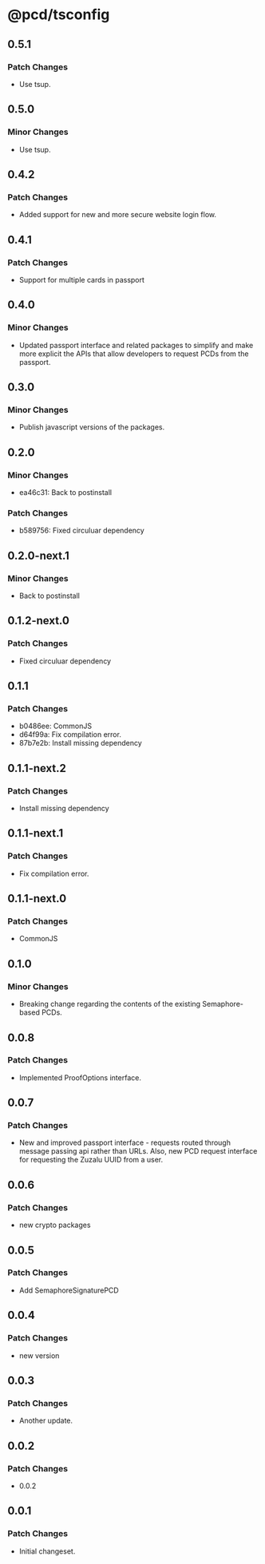 # @pcd/tsconfig

## 0.5.1

### Patch Changes

- Use tsup.

## 0.5.0

### Minor Changes

- Use tsup.

## 0.4.2

### Patch Changes

- Added support for new and more secure website login flow.

## 0.4.1

### Patch Changes

- Support for multiple cards in passport

## 0.4.0

### Minor Changes

- Updated passport interface and related packages to simplify and make more explicit the APIs that allow developers to request PCDs from the passport.

## 0.3.0

### Minor Changes

- Publish javascript versions of the packages.

## 0.2.0

### Minor Changes

- ea46c31: Back to postinstall

### Patch Changes

- b589756: Fixed circuluar dependency

## 0.2.0-next.1

### Minor Changes

- Back to postinstall

## 0.1.2-next.0

### Patch Changes

- Fixed circuluar dependency

## 0.1.1

### Patch Changes

- b0486ee: CommonJS
- d64f99a: Fix compilation error.
- 87b7e2b: Install missing dependency

## 0.1.1-next.2

### Patch Changes

- Install missing dependency

## 0.1.1-next.1

### Patch Changes

- Fix compilation error.

## 0.1.1-next.0

### Patch Changes

- CommonJS

## 0.1.0

### Minor Changes

- Breaking change regarding the contents of the existing Semaphore-based PCDs.

## 0.0.8

### Patch Changes

- Implemented ProofOptions interface.

## 0.0.7

### Patch Changes

- New and improved passport interface - requests routed through message passing api rather than URLs. Also, new PCD request interface for requesting the Zuzalu UUID from a user.

## 0.0.6

### Patch Changes

- new crypto packages

## 0.0.5

### Patch Changes

- Add SemaphoreSignaturePCD

## 0.0.4

### Patch Changes

- new version

## 0.0.3

### Patch Changes

- Another update.

## 0.0.2

### Patch Changes

- 0.0.2

## 0.0.1

### Patch Changes

- Initial changeset.
